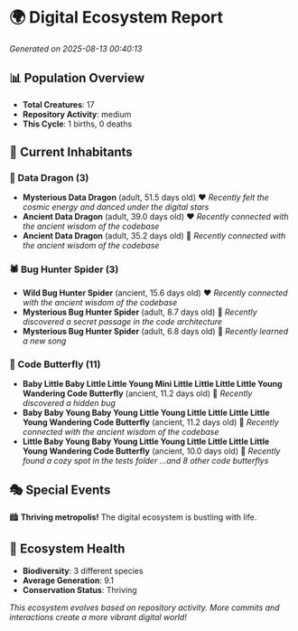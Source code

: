 # 🌍 Digital Ecosystem Report
*Generated on 2025-08-13 00:40:13*

## 📊 Population Overview
- **Total Creatures**: 17
- **Repository Activity**: medium
- **This Cycle**: 1 births, 0 deaths

## 👥 Current Inhabitants

### 🐉 Data Dragon (3)
- **Mysterious Data Dragon** (adult, 51.5 days old) ❤️
  *Recently felt the cosmic energy and danced under the digital stars*
- **Ancient Data Dragon** (adult, 39.0 days old) ❤️
  *Recently connected with the ancient wisdom of the codebase*
- **Ancient Data Dragon** (adult, 35.2 days old) 💛
  *Recently connected with the ancient wisdom of the codebase*

### 🕷️ Bug Hunter Spider (3)
- **Wild Bug Hunter Spider** (ancient, 15.6 days old) ❤️
  *Recently connected with the ancient wisdom of the codebase*
- **Mysterious Bug Hunter Spider** (adult, 8.7 days old) 💚
  *Recently discovered a secret passage in the code architecture*
- **Mysterious Bug Hunter Spider** (adult, 6.8 days old) 💚
  *Recently learned a new song*

### 🦋 Code Butterfly (11)
- **Baby Little Baby Little Little Young Mini Little Little Little Little Young Wandering Code Butterfly** (ancient, 11.2 days old) 💛
  *Recently discovered a hidden bug*
- **Baby Baby Young Baby Young Little Young Little Little Little Little Young Wandering Code Butterfly** (ancient, 11.2 days old) 💛
  *Recently connected with the ancient wisdom of the codebase*
- **Little Baby Young Baby Young Little Young Little Little Little Little Young Wandering Code Butterfly** (ancient, 10.0 days old) 💚
  *Recently found a cozy spot in the tests folder*
  *...and 8 other code butterflys*

## 🎭 Special Events

🏙️ **Thriving metropolis!** The digital ecosystem is bustling with life.

## 🔬 Ecosystem Health
- **Biodiversity**: 3 different species
- **Average Generation**: 9.1
- **Conservation Status**: Thriving

*This ecosystem evolves based on repository activity. More commits and interactions create a more vibrant digital world!*